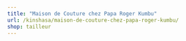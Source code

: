 ```yaml
---
title: "Maison de Couture chez Papa Roger Kumbu"
url: /kinshasa/maison-de-couture-chez-papa-roger-kumbu/
shop: tailleur
---
```


